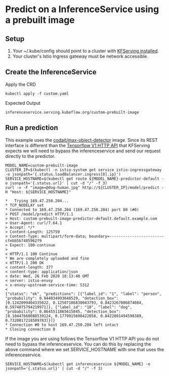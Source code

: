# Predict on a InferenceService using a prebuilt image

## Setup

1. Your ~/.kube/config should point to a cluster with [KFServing installed](https://github.com/kubeflow/kfserving/blob/master/docs/DEVELOPER_GUIDE.md#deploy-kfserving).
2. Your cluster's Istio Ingress gateway must be network accessible.

## Create the InferenceService

Apply the CRD

```
kubectl apply -f custom.yaml
```

Expected Output

```
inferenceservice.serving.kubeflow.org/custom-prebuilt-image
```

## Run a prediction

This example uses the [codait/max-object-detector](https://github.com/IBM/MAX-Object-Detector) image. Since its REST interface is different than the [Tensorflow V1 HTTP API](https://www.tensorflow.org/tfx/serving/api_rest#predict_api) that KFServing expects we will need to bypass the inferenceservice and send our request directly to the predictor.

```
MODEL_NAME=custom-prebuilt-image
CLUSTER_IP=$(kubectl -n istio-system get service istio-ingressgateway -o jsonpath='{.status.loadBalancer.ingress[0].ip}')
SERVICE_HOSTNAME=$(kubectl get route ${MODEL_NAME}-predictor-default -o jsonpath='{.status.url}' | cut -d "/" -f 3)
curl -v -F "image=@dog-human.jpg" http://${CLUSTER_IP}/model/predict -H "Host: ${SERVICE_HOSTNAME}"

*   Trying 169.47.250.204...
* TCP_NODELAY set
* Connected to 169.47.250.204 (169.47.250.204) port 80 (#0)
> POST /model/predict HTTP/1.1
> Host: custom-prebuilt-image-predictor-default.default.example.com
> User-Agent: curl/7.64.1
> Accept: */*
> Content-Length: 125759
> Content-Type: multipart/form-data; boundary=------------------------cfebb5b7485962f9
> Expect: 100-continue
>
< HTTP/1.1 100 Continue
* We are completely uploaded and fine
< HTTP/1.1 200 OK
< content-length: 377
< content-type: application/json
< date: Wed, 26 Feb 2020 18:13:40 GMT
< server: istio-envoy
< x-envoy-upstream-service-time: 5312
<
{"status": "ok", "predictions": [{"label_id": "1", "label": "person", "probability": 0.944034993648529, "detection_box": [0.1242099404335022, 0.12507186830043793, 0.8423267006874084, 0.5974075794219971]}, {"label_id": "18", "label": "dog", "probability": 0.8645511865615845, "detection_box": [0.10447660088539124, 0.1779915690422058, 0.8422801494598389, 0.7320017218589783]}]}
* Connection #0 to host 169.47.250.204 left intact
* Closing connection 0
```

If the image you are using follows the Tensorflow V1 HTTP API you do not need to bypass the inferenceservice. You can do this by replacing the above command where we set SERVICE_HOSTNAME with one that uses the inferenceservice.

```
SERVICE_HOSTNAME=$(kubectl get inferenceservice ${MODEL_NAME} -o jsonpath='{.status.url}' | cut -d "/" -f 3)
```
